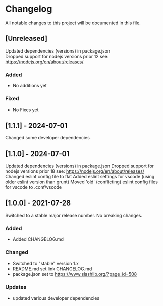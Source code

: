 # Changelog

All notable changes to this project will be documented in this file.

## [Unreleased]

Updated dependencies (versions) in package.json  
Dropped support for nodejs versions prior 12 see: https://nodejs.org/en/about/releases/

### Added

- No additions yet

### Fixed

- No Fixes yet

## [1.1.1] - 2024-07-01

 Changed some developer dependencies

## [1.1.0] - 2024-07-01

Updated dependencies (versions) in package.json
Dropped support for nodejs versions prior 18 see: https://nodejs.org/en/about/releases/
Changed eslint config file to flat
Added eslint settings for vscode (using older eslint version than grunt)
Moved 'old' (conflicting) eslint config files for vscode to .conf/vscode

## [1.0.0] - 2021-07-28

Switched to a stable major release number. No breaking changes.

### Added
- Added CHANGELOG.md

### Changed
- Switched to "stable" version 1.x
- README.md set link CHANGELOG.md
- package.json set to https://www.slashlib.org/?page_id=508

### Updates
- updated various developer dependencies
